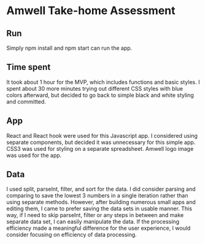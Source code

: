 
# Amwell Take-home Assessment

## Run 
Simply npm install and npm start can run the app.

## Time spent
It took about 1 hour for the MVP, which includes functions and basic styles. I spent about 30 more minutes trying out different CSS styles with blue colors afterward, but decided to go back to simple black and white styling and committed. 

## App
React and React hook were used for this Javascript app. I considered using separate components, but decided it was unnecessary for this simple app. CSS3 was used for styling on a separate spreadsheet. Amwell logo image was used for the app. 

## Data 
I used split, parseInt, filter, and sort for the data. I did consider parsing and comparing to save the lowest 3 numbers in a single iteration rather than using separate methods. However, after building numerous small apps and editing them, I came to prefer saving the data sets in usable manner. This way, if I need to skip parseInt, filter or any steps in between and make separate data set, I can easily manipulate the data. If the processing efficiency made a meaningful difference for the user experience, I would consider focusing on efficiency of data processing. 
